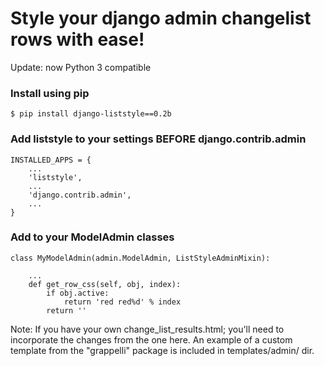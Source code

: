 # Style your django admin changelist rows with ease! 

Update: now Python 3 compatible

### Install using pip

    $ pip install django-liststyle==0.2b

### Add liststyle to your settings BEFORE django.contrib.admin

    INSTALLED_APPS = {
        ...
        'liststyle',
        ...
        'django.contrib.admin',
        ...
    }

### Add to your ModelAdmin classes

    class MyModelAdmin(admin.ModelAdmin, ListStyleAdminMixin):
        
        ...
        def get_row_css(self, obj, index):
            if obj.active:
                return 'red red%d' % index
            return ''
        
Note: If you have your own change_list_results.html; you'll need to 
incorporate the changes from the one here. An example of a custom template
from the "grappelli" package is included in templates/admin/ dir.
